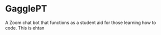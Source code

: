 # GagglePT

A Zoom chat bot that functions as a student aid for those learning how to code. 
This is ehtan

